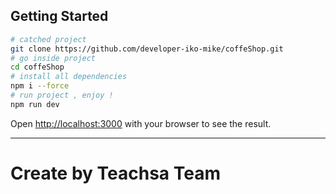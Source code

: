 ## Getting Started

```bash
# catched project
git clone https://github.com/developer-iko-mike/coffeShop.git
# go inside project
cd coffeShop
# install all dependencies
npm i --force
# run project , enjoy !
npm run dev
```

Open [http://localhost:3000](http://localhost:3000) with your browser to see the result.

---

# Create by Teachsa Team